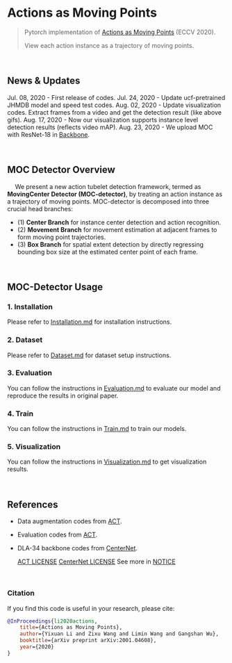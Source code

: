 # Actions as Moving Points

> Pytorch implementation of [Actions as Moving Points](https://arxiv.org/abs/2001.04608) (ECCV 2020).
>
>  View each action instance as a trajectory of moving points.

<br/>

## News & Updates

Jul. 08, 2020 - First release of codes.
Jul. 24, 2020 - Update ucf-pretrained JHMDB model and speed test codes.
Aug. 02, 2020 - Update visualization codes. Extract frames from a video and get the detection result (like above gifs).
Aug. 17, 2020 - Now our visualization supports instance level detection results (reflects video mAP).
Aug. 23, 2020 - We upload MOC with ResNet-18 in [Backbone](readme/Backbone.md).

<br/>

## MOC Detector Overview  

&emsp; We present a new action tubelet detection framework, termed as **MovingCenter Detector (MOC-detector)**, by treating an action instance as a trajectory of moving points. MOC-detector is decomposed into three crucial head branches:

- (1) **Center Branch** for instance center detection and action recognition.
- (2) **Movement Branch** for movement estimation at adjacent frames to form moving point trajectories.
- (3) **Box Branch** for spatial extent detection by directly regressing bounding box size at the estimated center point of each frame.

<br/>

## MOC-Detector Usage

### 1. Installation
Please refer to [Installation.md](readme/Installation.md) for installation instructions.

### 2. Dataset
Please refer to [Dataset.md](readme/Dataset.md) for dataset setup instructions.

### 3. Evaluation
You can follow the instructions in [Evaluation.md](readme/Evaluation.md) to evaluate our model and reproduce the results in original paper.

### 4. Train
You can follow the instructions in [Train.md](readme/Train.md) to train our models.

### 5. Visualization
You can follow the instructions in [Visualization.md](readme/Visualization.md) to get visualization results.

<br/>

## References

- Data augmentation codes from [ACT](https://github.com/vkalogeiton/caffe/tree/act-detector).
- Evaluation codes from [ACT](https://github.com/vkalogeiton/caffe/tree/act-detector).
- DLA-34 backbone codes from [CenterNet](https://github.com/xingyizhou/CenterNet).

  [ACT LICENSE](https://github.com/vkalogeiton/caffe/blob/act-detector/LICENSE)
  [CenterNet LICENSE](https://github.com/xingyizhou/CenterNet/blob/master/LICENSE)
  See more in [NOTICE](NOTICE)

  <br/>

### Citation
If you find this code is useful in your research, please cite:

```bibtex
@InProceedings{li2020actions,
    title={Actions as Moving Points},
    author={Yixuan Li and Zixu Wang and Limin Wang and Gangshan Wu},
    booktitle={arXiv preprint arXiv:2001.04608},
    year={2020}
}
```
